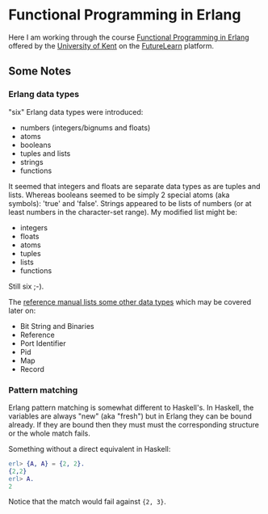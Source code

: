 # Functional Programming in Erlang

Here I am working through the course [Functional Programming in Erlang](https://www.futurelearn.com/courses/functional-programming-erlang/) offered by the [University of Kent](https://www.kent.ac.uk/) on the [FutureLearn](http://futurelearn.com/) platform.


## Some Notes

### Erlang data types

"six" Erlang data types were introduced:

- numbers (integers/bignums and floats)
- atoms
- booleans
- tuples and lists
- strings
- functions

It seemed that integers and floats are separate data types as are tuples and lists. Whereas booleans seemed to be simply 2 special atoms (aka symbols): 'true' and 'false'. Strings appeared to be lists of numbers (or at least numbers in the character-set range). My modified list might be:

- integers
- floats
- atoms
- tuples
- lists
- functions

Still six ;-).

The [reference manual lists some other data types](http://erlang.org/doc/reference_manual/data_types.html) which may be covered later on:

- Bit String and Binaries
- Reference
- Port Identifier
- Pid
- Map
- Record


### Pattern matching

Erlang pattern matching is somewhat different to Haskell's. In Haskell, the variables are always "new" (aka "fresh") but in Erlang they can be bound already. If they are bound then they must must the corresponding structure or the whole match fails.

Something without a direct equivalent in Haskell:

```erlang
erl> {A, A} = {2, 2}.
{2,2}
erl> A.
2
```

Notice that the match would fail against ```{2, 3}```.
